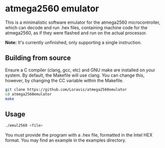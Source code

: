 # atmega2560 emulator

This is a minimalistic software emulator for the atmega2560 microcontroller, which can decode and run .hex files, containing machine code for the atmega2560, as if they were flashed and run on the actual processor.

**Note:** It's currently unfinished, only supporting a single instruction.

## Building from source
Ensure a C compiler (clang, gcc, etc) and GNU make are installed on your system. 
By default, the Makefile will use clang. You can change this, however, by changing the CC variable within the Makefile.
```sh
git clone https://github.com/Loravis/atmega2560emulator
cd atmega2560emulator
make
```

## Usage
```sh
./emul2560 <file>
```

You must provide the program with a .hex file, formatted in the Intel HEX format. You may find an example in the examples directory.